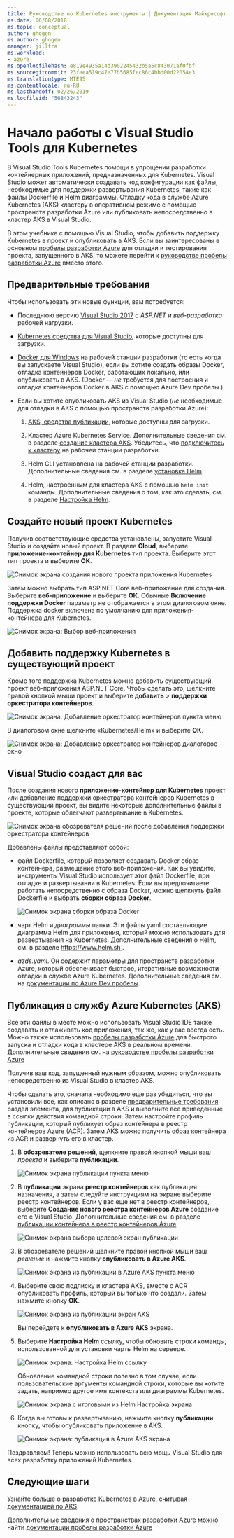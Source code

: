 ```yaml
---
title: Руководстве по Kubernetes инструменты | Документация Майкрософт
ms.date: 06/08/2018
ms.topic: conceptual
author: ghogen
ms.author: ghogen
manager: jillfra
ms.workload:
- azure
ms.openlocfilehash: e819e4935a14d3902245432b5a5c843071af0fbf
ms.sourcegitcommit: 23feea519c47e77b5685fec86c4bbd00d22054e3
ms.translationtype: MTE95
ms.contentlocale: ru-RU
ms.lasthandoff: 02/26/2019
ms.locfileid: "56843243"
---
```

# <a name="get-started-with-visual-studio-kubernetes-tools"></a>Начало работы с Visual Studio Tools для Kubernetes

В Visual Studio Tools Kubernetes помощи в упрощении разработки контейнерных приложений, предназначенных для Kubernetes. Visual Studio может автоматически создавать код конфигурации как файлы, необходимые для поддержки развертывания Kubernetes, такие как файлы Dockerfile и Helm диаграммы. Отладку кода в службе Azure Kubernetes (AKS) кластеру в оперативном режиме с помощью пространств разработки Azure или публиковать непосредственно в кластер AKS в Visual Studio.

В этом учебнике с помощью Visual Studio, чтобы добавить поддержку Kubernetes в проект и опубликовать в AKS. Если вы заинтересованы в основном [пробелы разработки Azure](https://aka.ms/get-azds) для отладки и тестирования проекта, запущенного в AKS, то можете перейти к [руководстве пробелы разработки Azure](https://docs.microsoft.com/azure/dev-spaces/get-started-netcore-visualstudio) вместо этого.

## <a name="prerequisites"></a>Предварительные требования

Чтобы использовать эти новые функции, вам потребуется:

- Последнюю версию [Visual Studio 2017](https://visualstudio.microsoft.com/download) с *ASP.NET и веб-разработка* рабочей нагрузки.

- [Kubernetes средства для Visual Studio](https://aka.ms/get-vsk8stools), которые доступны для загрузки.

- [Docker для Windows](https://store.docker.com/editions/community/docker-ce-desktop-windows) на рабочей станции разработки (то есть когда вы запускаете Visual Studio), если вы хотите создать образы Docker, отладка контейнеров Docker, работающих локально, или опубликовать в AKS. (Docker — *не* требуется для построения и отладка контейнеров Docker в AKS с помощью Azure Dev пробелы.)

- Если вы хотите опубликовать AKS из Visual Studio (*не* необходимые для отладки в AKS с помощью пространств разработки Azure):

    1.  [AKS, средства публикации](https://aka.ms/get-vsk8spublish), которые доступны для загрузки.

    1.  Кластер Azure Kubernetes Service. Дополнительные сведения см. в разделе [создание кластера AKS](/azure/aks/kubernetes-walkthrough-portal#create-aks-cluster). Убедитесь, что [подключитесь к кластеру](/azure/aks/kubernetes-walkthrough#connect-to-the-cluster) на рабочей станции разработки.

    1.  Helm CLI установлена на рабочей станции разработки. Дополнительные сведения см. в разделе [установке Helm](https://github.com/kubernetes/helm/blob/master/docs/install.md).

    1.  Helm, настроенным для кластера AKS с помощью `helm init` команды. Дополнительные сведения о том, как это сделать, см. в разделе [Настройка Helm](/azure/aks/kubernetes-helm#configure-helm).

## <a name="create-a-new-kubernetes-project"></a>Создайте новый проект Kubernetes

Получив соответствующие средства установлены, запустите Visual Studio и создайте новый проект. В разделе **Cloud**, выберите **приложение-контейнер для Kubernetes** тип проекта. Выберите этот тип проекта и выберите **ОК**.

![Снимок экрана создания нового проекта приложения Kubernetes](media/k8s-tools-new-k8s-app.png)

Затем можно выбрать тип ASP.NET Core веб-приложение для создания. Выберите **веб-приложение** и выберите **ОК**. Обычные **Включение поддержки Docker** параметр не отображается в этом диалоговом окне.  Поддержка docker включена по умолчанию для приложения-контейнера для Kubernetes.

![Снимок экрана: Выбор веб-приложения](media/k8s-tools-web-app-selection-screen.png)

## <a name="add-kubernetes-support-to-an-existing-project"></a>Добавить поддержку Kubernetes в существующий проект

Кроме того поддержка Kubernetes можно добавить существующий проект веб-приложения ASP.NET Core. Чтобы сделать это, щелкните правой кнопкой мыши проект и выберите **добавить** > **поддержки оркестратора контейнеров**.

![Снимок экрана: Добавление оркестратор контейнеров пункта меню](media/k8s-tools-add-container-orchestrator.png)

В диалоговом окне щелкните «Kubernetes/Helm» и выберите **ОК**.

![Снимок экрана: Добавление оркестратор контейнеров диалоговое окно](media/k8s-tools-add-container-orchestrator-dialog-box.PNG)

## <a name="what-visual-studio-creates-for-you"></a>Visual Studio создаст для вас

После создания нового **приложение-контейнер для Kubernetes** проект или добавление поддержки оркестратора контейнеров Kubernetes в существующий проект, вы видите некоторые дополнительные файлы в проекте, которые облегчают развертывание в Kubernetes.

![Снимок экрана обозревателя решений после добавления поддержки оркестратора контейнеров](media/k8s-tools-solution-explorer.png)

Добавлены файлы представляют собой:

- файл Dockerfile, который позволяет создавать Docker образ контейнера, размещение этого веб-приложения. Как вы увидите, инструменты Visual Studio использует этот файл Dockerfile, при отладке и развертывании в Kubernetes. Если вы предпочитаете работать непосредственно с образа Docker, можно щелкнуть файл Dockerfile и выбрать **сборки образа Docker**.

   ![Снимок экрана сборки образа Docker](media/k8s-tools-build-docker-image.png)

- чарт Helm и *диаграммы* папки. Эти файлы yaml составляющие диаграмма Helm для приложения, который можно использовать для развертывания на Kubernetes. Дополнительные сведения о Helm, см. в разделе [ https://www.helm.sh ](https://www.helm.sh).

- *azds.yaml*. Он содержит параметры для пространств разработки Azure, который обеспечивает быстрое, итеративные возможности отладки в службе Azure Kubernetes. Дополнительные сведения см. на [документации по Azure Dev пробелы](https://docs.microsoft.com/azure/dev-spaces/azure-dev-spaces).

## <a name="publish-to-azure-kubernetes-service-aks"></a>Публикация в службу Azure Kubernetes (AKS)

Все эти файлы в месте можно использовать Visual Studio IDE также создавать и отлаживать код приложения, так же, как у вас всегда есть. Можно также использовать [пробелы разработки Azure](https://aka.ms/get-azds) для быстрого запуска и отладки кода в кластере AKS в реальном времени. Дополнительные сведения см. на [руководстве пробелы разработки Azure](https://docs.microsoft.com/azure/dev-spaces/get-started-netcore-visualstudio)

Получив ваш код, запущенный нужным образом, можно опубликовать непосредственно из Visual Studio в кластер AKS.

Чтобы сделать это, сначала необходимо еще раз убедиться, что вы установили все, как описано в разделе [предварительные требования](#prerequisites) раздел элемента, для публикации в AKS и выполните все приведенные в ссылки действия командной строки. Затем настройте профиль публикации, который публикует образ контейнера в реестр контейнеров Azure (ACR). Затем AKS можно получить образ контейнера из ACR и развернуть его в кластер.

1. В **обозревателе решений**, щелкните правой кнопкой мыши ваш *проекта* и выберите **публикации**.

   ![Снимок экрана публикации пункта меню](media/k8s-tools-publish-project.png)

2. В **публикации** экрана **реестр контейнеров** как публикация назначения, а затем следуйте инструкциям на экране выберите реестр контейнеров. Если у вас еще нет в реестр контейнеров, выберите **Создание нового реестра контейнеров Azure** создание его с Visual Studio. Дополнительные сведения см. в разделе [публикации контейнера в реестр контейнеров Azure](#publish-your-container-to-azure-container-registry).

   ![Снимок экрана выбора целевой экран публикации](media/k8s-tools-publish-to-acr.png)

3. В обозревателе решений щелкните правой кнопкой мыши ваш *решение* и нажмите кнопку **опубликовать в Azure AKS**.

   ![Снимок экрана из публикации в Azure AKS пункта меню](media/k8s-tools-publish-solution.png)

4. Выберите свою подписку и кластера AKS, вместе с ACR опубликовать профиль, который вы только что создали. Затем нажмите кнопку **ОК**.

   ![Снимок экрана из публикации экран AKS](media/k8s-tools-publish-to-aks.png)

   Вы перейдете к **опубликовать в Azure AKS** экрана.

5. Выберите **Настройка Helm** ссылку, чтобы обновить строки команды, использованной для установки чарты Helm на сервере.

   ![Снимок экрана: Настройка Helm ссылку](media/k8s-tools-configure-helm.png)

   Обновление командной строки полезно в том случае, если пользовательские аргументы командной строки, которые вы хотите задать, например другое имя контекста или диаграммы Kubernetes.

   ![Снимок экрана с итоговыми из Helm Настройка экрана](media/k8s-tools-helm-configure-screen.png)

6. Когда вы готовы к развертыванию, нажмите кнопку **публикации** кнопку, чтобы опубликовать приложение в AKS.

   ![Снимок экрана: публикация в Azure AKS экрана](media/k8s-tools-publish-screen.png)

Поздравляем! Теперь можно использовать всю мощь Visual Studio для всех разработку приложений Kubernetes.

## <a name="next-steps"></a>Следующие шаги

Узнайте больше о разработке Kubernetes в Azure, считывая [документацией по AKS](/azure/aks).

Дополнительные сведения о пространствах разработки Azure можно найти [документации пробелы разработки Azure](https://aka.ms/get-azds)
